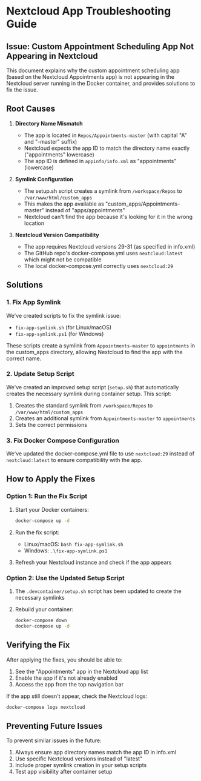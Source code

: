 # Nextcloud App Troubleshooting Guide

## Issue: Custom Appointment Scheduling App Not Appearing in Nextcloud

This document explains why the custom appointment scheduling app (based on the Nextcloud Appointments app) is not appearing in the Nextcloud server running in the Docker container, and provides solutions to fix the issue.

## Root Causes

1. **Directory Name Mismatch**

   - The app is located in `Repos/Appointments-master` (with capital "A" and "-master" suffix)
   - Nextcloud expects the app ID to match the directory name exactly ("appointments" lowercase)
   - The app ID is defined in `appinfo/info.xml` as "appointments" (lowercase)

2. **Symlink Configuration**

   - The setup.sh script creates a symlink from `/workspace/Repos` to `/var/www/html/custom_apps`
   - This makes the app available as "custom_apps/Appointments-master" instead of "apps/appointments"
   - Nextcloud can't find the app because it's looking for it in the wrong location

3. **Nextcloud Version Compatibility**
   - The app requires Nextcloud versions 29-31 (as specified in info.xml)
   - The GitHub repo's docker-compose.yml uses `nextcloud:latest` which might not be compatible
   - The local docker-compose.yml correctly uses `nextcloud:29`

## Solutions

### 1. Fix App Symlink

We've created scripts to fix the symlink issue:

- `fix-app-symlink.sh` (for Linux/macOS)
- `fix-app-symlink.ps1` (for Windows)

These scripts create a symlink from `Appointments-master` to `appointments` in the custom_apps directory, allowing Nextcloud to find the app with the correct name.

### 2. Update Setup Script

We've created an improved setup script (`setup.sh`) that automatically creates the necessary symlink during container setup. This script:

1. Creates the standard symlink from `/workspace/Repos` to `/var/www/html/custom_apps`
2. Creates an additional symlink from `Appointments-master` to `appointments`
3. Sets the correct permissions

### 3. Fix Docker Compose Configuration

We've updated the docker-compose.yml file to use `nextcloud:29` instead of `nextcloud:latest` to ensure compatibility with the app.

## How to Apply the Fixes

### Option 1: Run the Fix Script

1. Start your Docker containers:

   ```bash
   docker-compose up -d
   ```

2. Run the fix script:

   - Linux/macOS: `bash fix-app-symlink.sh`
   - Windows: `.\fix-app-symlink.ps1`

3. Refresh your Nextcloud instance and check if the app appears

### Option 2: Use the Updated Setup Script

1. The `.devcontainer/setup.sh` script has been updated to create the necessary symlinks

2. Rebuild your container:
   ```bash
   docker-compose down
   docker-compose up -d
   ```

## Verifying the Fix

After applying the fixes, you should be able to:

1. See the "Appointments" app in the Nextcloud app list
2. Enable the app if it's not already enabled
3. Access the app from the top navigation bar

If the app still doesn't appear, check the Nextcloud logs:

```bash
docker-compose logs nextcloud
```

## Preventing Future Issues

To prevent similar issues in the future:

1. Always ensure app directory names match the app ID in info.xml
2. Use specific Nextcloud versions instead of "latest"
3. Include proper symlink creation in your setup scripts
4. Test app visibility after container setup
